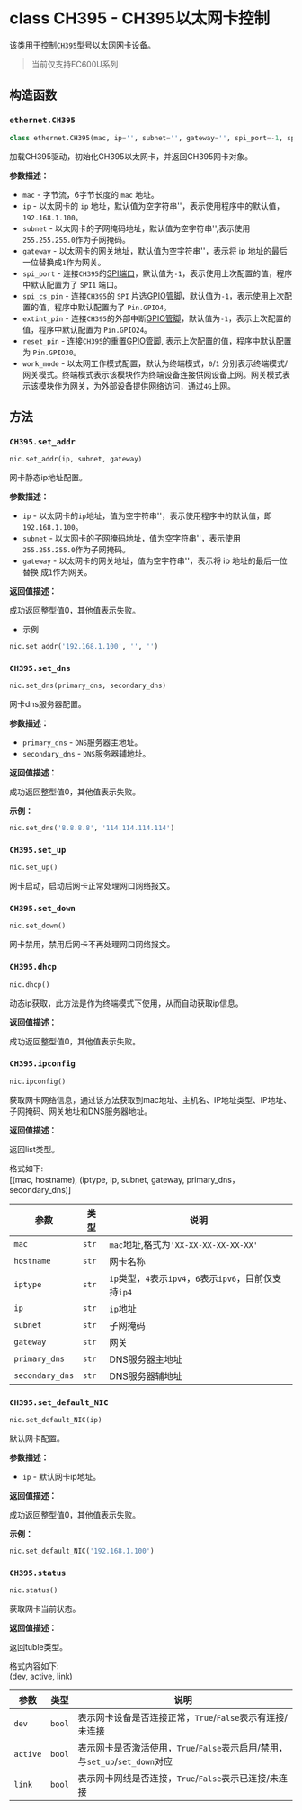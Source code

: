 # class CH395 - CH395以太网卡控制

该类用于控制`CH395`型号以太网网卡设备。

> 当前仅支持EC600U系列

## 构造函数

### `ethernet.CH395`

```python
class ethernet.CH395(mac, ip='', subnet='', gateway='', spi_port=-1, spi_cs_pin=-1, extint_pin=-1, reset_pin=-1, work_mode=0)
```

加载CH395驱动，初始化CH395以太网卡，并返回CH395网卡对象。

**参数描述：**

- `mac` - 字节流，6字节长度的 `mac` 地址。
- `ip` - 以太网卡的 `ip` 地址，默认值为空字符串''，表示使用程序中的默认值，`192.168.1.100`。
- `subnet` - 以太网卡的子网掩码地址，默认值为空字符串'',表示使用`255.255.255.0`作为子网掩码。
- `gateway` - 以太网卡的网关地址，默认值为空字符串''，表示将 ip 地址的最后一位替换成`1`作为网关。
- `spi_port` - 连接`CH395`的[SPI端口](./machine.SPI.md)，默认值为`-1`，表示使用上次配置的值，程序中默认配置为了 `SPI1` 端口。
- `spi_cs_pin` - 连接`CH395`的 `SPI` 片选[GPIO管脚](./machine.Pin.md)，默认值为`-1`，表示使用上次配置的值，程序中默认配置为了 `Pin.GPIO4`。
- `extint_pin` - 连接`CH395`的外部中断[GPIO管脚](./machine.Pin.md)，默认值为`-1`，表示上次配置的值，程序中默认配置为 `Pin.GPIO24`。
- `reset_pin` - 连接`CH395`的重置[GPIO管脚](./machine.Pin.md), 表示上次配置的值，程序中默认配置为 `Pin.GPIO30`。
- `work_mode` - 以太网工作模式配置，默认为终端模式，`0`/`1` 分别表示终端模式/网关模式。终端模式表示该模块作为终端设备连接供网设备上网。网关模式表示该模块作为网关，为外部设备提供网络访问，通过`4G`上网。

## 方法

### `CH395.set_addr`
```python
nic.set_addr(ip, subnet, gateway)
```

网卡静态ip地址配置。

**参数描述：**

- `ip` - 以太网卡的`ip`地址，值为空字符串''，表示使用程序中的默认值，即`192.168.1.100`。
- `subnet` - 以太网卡的子网掩码地址，值为空字符串''，表示使用`255.255.255.0`作为子网掩码。
- `gateway` - 以太网卡的网关地址，值为空字符串''，表示将 ip 地址的最后一位替换 成`1`作为网关。

**返回值描述：**   

成功返回整型值0，其他值表示失败。

* 示例

```python
nic.set_addr('192.168.1.100', '', '')
```

### `CH395.set_dns`

```python
nic.set_dns(primary_dns, secondary_dns)
```

网卡dns服务器配置。

**参数描述：**

- `primary_dns` - `DNS`服务器主地址。
- `secondary_dns` - `DNS`服务器辅地址。

**返回值描述：**   

成功返回整型值0，其他值表示失败。

**示例：** 

```python
nic.set_dns('8.8.8.8', '114.114.114.114')
```

### `CH395.set_up`

```python
nic.set_up()
```

网卡启动，启动后网卡正常处理网口网络报文。

### `CH395.set_down`

```python
nic.set_down()
```

网卡禁用，禁用后网卡不再处理网口网络报文。

### `CH395.dhcp`

```python
nic.dhcp()
```

动态ip获取，此方法是作为终端模式下使用，从而自动获取ip信息。

**返回值描述：**   

成功返回整型值0，其他值表示失败。

### `CH395.ipconfig`

```python
nic.ipconfig()
```

获取网卡网络信息，通过该方法获取到mac地址、主机名、IP地址类型、IP地址、子网掩码、网关地址和DNS服务器地址。

**返回值描述：**   

返回list类型。

格式如下:  
[(mac, hostname), (iptype, ip, subnet, gateway, primary_dns，secondary_dns)]  

|  参数   | 类型  | 说明 |
| ---- | ---- |---------- |
| `mac`    | `str` | `mac`地址,格式为`'XX-XX-XX-XX-XX-XX'` |
| `hostname`| `str` | 网卡名称 |
| `iptype`  | `str` | `ip`类型，`4`表示`ipv4`，`6`表示`ipv6`，目前仅支持`ip4` |
| `ip`     | `str` | `ip`地址 |
| `subnet` | `str` | 子网掩码 |
| `gateway`| `str` | 网关 |
| `primary_dns`| `str` | DNS服务器主地址 |
| `secondary_dns`| `str` | DNS服务器辅地址 |

### `CH395.set_default_NIC`

```python
nic.set_default_NIC(ip)
```

默认网卡配置。

**参数描述：**

- `ip` - 默认网卡ip地址。

**返回值描述：**   

成功返回整型值0，其他值表示失败。

**示例：** 

```python
nic.set_default_NIC('192.168.1.100')
```

### `CH395.status`

```python
nic.status()
```

获取网卡当前状态。

**返回值描述：**   

返回tuble类型。

格式内容如下:  
(dev, active, link)

|  参数   | 类型  | 说明 |
| ---- | ---- |---------- |
| `dev`   | `bool` | 表示网卡设备是否连接正常，`True`/`False`表示有连接/未连接 |
| `active`| `bool` | 表示网卡是否激活使用，`True`/`False`表示启用/禁用，与`set_up`/`set_down`对应 |
| `link`  | `bool` | 表示网卡网线是否连接，`True`/`False`表示已连接/未连接 |